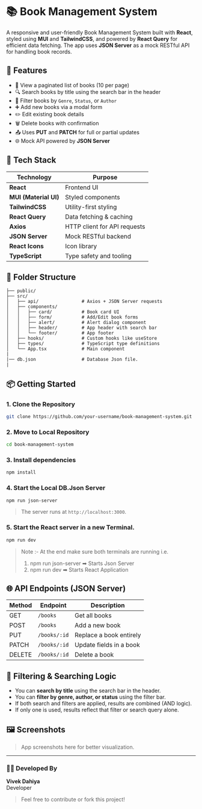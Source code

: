 
# 📚 Book Management System

A responsive and user-friendly Book Management System built with **React**, styled using **MUI** and **TailwindCSS**, and powered by **React Query** for efficient data fetching. The app uses **JSON Server** as a mock RESTful API for handling book records.

## 🚀 Features

- 📖 View a paginated list of books (10 per page)
- 🔍 Search books by title using the search bar in the header
- 🎯 Filter books by `Genre`, `Status`, or `Author`
- ➕ Add new books via a modal form
- ✏️ Edit existing book details
- 🗑️ Delete books with confirmation
- 📤 Uses **PUT** and **PATCH** for full or partial updates
- 🌐 Mock API powered by **JSON Server**

## 🧩 Tech Stack

| Technology | Purpose |
|------------|---------|
| **React** | Frontend UI |
| **MUI (Material UI)** | Styled components |
| **TailwindCSS** | Utility-first styling |
| **React Query** | Data fetching & caching |
| **Axios** | HTTP client for API requests |
| **JSON Server** | Mock RESTful backend |
| **React Icons** | Icon library |
| **TypeScript** | Type safety and tooling |

## 📁 Folder Structure

```
├── public/
├── src/
│   ├── api/                # Axios + JSON Server requests
│   ├── components/
│   │   ├── card/           # Book card UI
│   │   ├── form/           # Add/Edit book forms
│   │   ├── alert/          # Alert dialog component
│   │   ├── header/         # App header with search bar
│   │   └── footer/         # App footer
│   ├── hooks/              # Custom hooks like useStore
│   ├── types/              # TypeScript type definitions
│   └── App.tsx             # Main component
|
|── db.json                 # Database Json file.
|
```

## 📦 Getting Started

### 1. Clone the Repository

```bash
git clone https://github.com/your-username/book-management-system.git
```

### 2. Move to Local Repository

```bash
cd book-management-system
```

### 3. Install dependencies

```bash
npm install
```

### 4. Start the Local DB.Json Server

```bash
npm run json-server
```

> The server runs at `http://localhost:3000`.

### 5. Start the React server in a new Terminal.

```bash
npm run dev
```

>Note :- At the end make sure both terminals are running i.e.<br>
>1) npm run json-server ➡ Starts Json Server
>2) npm run dev ➡ Starts React Application


## 🌐 API Endpoints (JSON Server)

| Method | Endpoint           | Description             |
|--------|--------------------|-------------------------|
| GET    | `/books`           | Get all books           |
| POST   | `/books`           | Add a new book          |
| PUT    | `/books/:id`       | Replace a book entirely |
| PATCH  | `/books/:id`       | Update fields in a book |
| DELETE | `/books/:id`       | Delete a book           |

## 🧠 Filtering & Searching Logic

- You can **search by title** using the search bar in the header.
- You can **filter by genre, author, or status** using the filter bar.
- If both search and filters are applied, results are combined (AND logic).
- If only one is used, results reflect that filter or search query alone.

## 🖼️ Screenshots

> App screenshots here for better visualization.

---

### 👨‍💻 Developed By

**Vivek Dahiya**  
Developer

> Feel free to contribute or fork this project!
